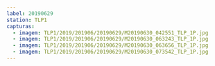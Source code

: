 ```yaml
---
label: 20190629
station: TLP1
capturas:
  - imagem: TLP1/2019/201906/20190629/M20190630_042551_TLP_1P.jpg
  - imagem: TLP1/2019/201906/20190629/M20190630_063243_TLP_1P.jpg
  - imagem: TLP1/2019/201906/20190629/M20190630_063656_TLP_1P.jpg
  - imagem: TLP1/2019/201906/20190629/M20190630_073542_TLP_1P.jpg
---
```

